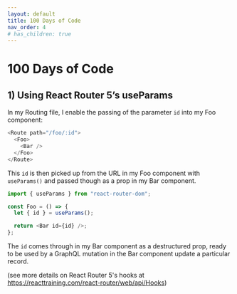 ```yaml
---
layout: default
title: 100 Days of Code
nav_order: 4
# has_children: true
---
```


# 100 Days of Code

## 1) Using React Router 5’s useParams

In my Routing file, I enable the passing of the parameter `id` into my Foo component:

```javascript
<Route path="/foo/:id">
  <Foo>
    <Bar />
  </Foo>
</Route>
```

This `id` is then picked up from the URL in my Foo component with `useParams()` and passed though as a prop in my Bar component.

```javascript
import { useParams } from "react-router-dom";

const Foo = () => {
  let { id } = useParams();

  return <Bar id={id} />;
};
```

The `id` comes through in my Bar component as a destructured prop, ready to be used by a GraphQL mutation in the Bar component update a particular record.

(see more details on React Router 5's hooks at https://reacttraining.com/react-router/web/api/Hooks)
